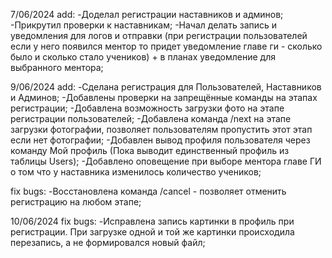
7/06/2024
add:
-Доделал регистрации наставников и админов;
-Прикрутил проверки к наставникам;
-Начал делать запись и уведомления для логов и отправки (при регистрации пользователей если у него появился ментор то придет уведомление главе ги - сколько было и сколько стало учеников) + в планах уведомление для выбранного ментора;

9/06/2024
add:
-Сделана регистрация для Пользователей, Наставников и Админов;
-Добавлены проверки на запрещённые команды на этапах регистрации;
-Добавлена возможность загрузки фото на этапе регистрации пользователей;
-Добавлена команда /next на этапе загрузки фотографии, позволяет пользователям пропустить этот этап если нет фотографии;
-Добавлен вывод профиля пользователя через команду Мой профиль (Пока выводит единственный профиль из таблицы Users);
-Добавлено оповещение при выборе ментора главе ГИ о том что у наставника изменилось количество учеников;

fix bugs:
-Восстановлена команда /cancel - позволяет отменить регистрацию на любом этапе;


10/06/2024
fix bugs:
 -Исправлена запись картинки в профиль при регистрации. При загрузке одной и той же картинки происходила перезапись, а не формировался новый файл;
